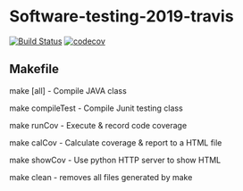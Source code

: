 # Software-testing-2019-travis
[![Build Status](https://travis-ci.org/ivydiy/Software-testing-2019-travis.svg?branch=master)](https://travis-ci.org/ivydiy/Software-testing-2019-travis)
[![codecov](https://codecov.io/gh/ivydiy/Software-testing-2019-travis/branch/master/graph/badge.svg)](https://codecov.io/gh/ivydiy/Software-testing-2019-travis)


## Makefile
make [all]		- Compile JAVA class

make compileTest	- Compile Junit testing class

make runCov		- Execute & record code coverage

make calCov		- Calculate coverage & report to a HTML file

make showCov		- Use python HTTP server to show HTML

make clean		- removes all files generated by make
